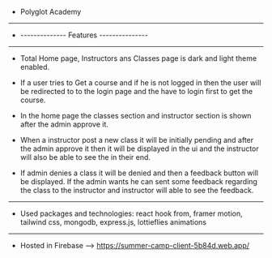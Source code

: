 * Polyglot Academy

<hr>

*  -------------- Features --------------- 

<hr>

* Total Home page, Instructors ans Classes page is dark and light theme enabled.

* If a user tries to Get a course and if he is not logged in then the user will be redirected to to the login page and the have to login first to get the course.

* In the home page the classes section and instructor section is shown after the admin approve it. 

* When a instructor post a new class it will be initially pending and after the admin approve it then it will be displayed in the ui and the instructor will also be able to see the in their end.

* If admin denies a class it will be denied and then a feedback button will be displayed. If the admin wants he can sent some feedback regarding the class to the instructor and instructor will able to see the feedback. 

<hr>

* Used packages and technologies: react hook from, framer motion, tailwind css, mongodb, express.js, lottieflies animations

<hr>

* Hosted in Firebase --> https://summer-camp-client-5b84d.web.app/